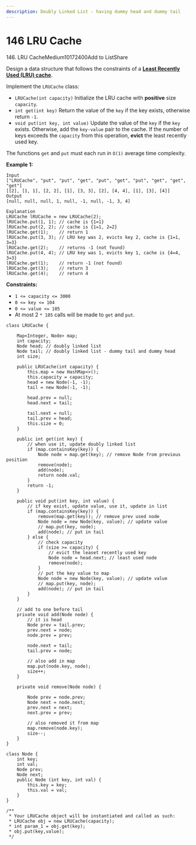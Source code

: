 ```yaml
---
description: Doubly Linked List - having dummy head and dummy tail
---
```


# 146 LRU Cache



146\. LRU CacheMedium10172400Add to ListShare

Design a data structure that follows the constraints of a [**Least Recently Used (LRU) cache**](https://en.wikipedia.org/wiki/Cache\_replacement\_policies#LRU).

Implement the `LRUCache` class:

* `LRUCache(int capacity)` Initialize the LRU cache with **positive** size `capacity`.
* `int get(int key)` Return the value of the `key` if the key exists, otherwise return `-1`.
* `void put(int key, int value)` Update the value of the `key` if the `key` exists. Otherwise, add the `key-value` pair to the cache. If the number of keys exceeds the `capacity` from this operation, **evict** the least recently used key.

The functions `get` and `put` must each run in `O(1)` average time complexity.

**Example 1:**

```
Input
["LRUCache", "put", "put", "get", "put", "get", "put", "get", "get", "get"]
[[2], [1, 1], [2, 2], [1], [3, 3], [2], [4, 4], [1], [3], [4]]
Output
[null, null, null, 1, null, -1, null, -1, 3, 4]

Explanation
LRUCache lRUCache = new LRUCache(2);
lRUCache.put(1, 1); // cache is {1=1}
lRUCache.put(2, 2); // cache is {1=1, 2=2}
lRUCache.get(1);    // return 1
lRUCache.put(3, 3); // LRU key was 2, evicts key 2, cache is {1=1, 3=3}
lRUCache.get(2);    // returns -1 (not found)
lRUCache.put(4, 4); // LRU key was 1, evicts key 1, cache is {4=4, 3=3}
lRUCache.get(1);    // return -1 (not found)
lRUCache.get(3);    // return 3
lRUCache.get(4);    // return 4
```

**Constraints:**

* `1 <= capacity <= 3000`
* `0 <= key <= 104`
* `0 <= value <= 105`
* At most 2 `* 105` calls will be made to `get` and `put`.

```
class LRUCache {
    
    Map<Integer, Node> map;
    int capacity;
    Node head; // doubly linked list
    Node tail; // doubly linked list - dummy tail and dummy head
    int size;
    
    public LRUCache(int capacity) {
        this.map = new HashMap<>();
        this.capacity = capacity;
        head = new Node(-1, -1);
        tail = new Node(-1, -1);
        
        head.prev = null;
        head.next = tail;
        
        tail.next = null;
        tail.prev = head;
        this.size = 0;
    }
    
    public int get(int key) {
        // when use it, update doubly linked list
        if (map.containsKey(key)) {
            Node node = map.get(key); // remove Node from previous position
            remove(node);
            add(node);
            return node.val;
        }        
        return -1;
    }
    
    public void put(int key, int value) {        
        // if key exist, update value, use it, update in list
        if (map.containsKey(key)) {
            remove(map.get(key)); // remove prev used node
            Node node = new Node(key, value); // update value
            // map.put(key, node); 
            add(node); // put in tail
        } else {
            // check capacity
            if (size >= capacity) {
                // evict the leaset recently used key
                Node node = head.next; // least used node
                remove(node);
            }
            // put the key value to map
            Node node = new Node(key, value); // update value
            // map.put(key, node); 
            add(node); // put in tail
        }
    }
    
    // add to one before tail
    private void add(Node node) {
        // it is head
        Node prev = tail.prev;
        prev.next = node;
        node.prev = prev;
        
        node.next = tail;
        tail.prev = node;
        
        // also add in map
        map.put(node.key, node); 
        size++;
    }
    
    private void remove(Node node) {           

        Node prev = node.prev;
        Node next = node.next;
        prev.next = next;
        next.prev = prev;

        // also removed it from map
        map.remove(node.key);
        size--;
    }
}

class Node {
    int key;
    int val;
    Node prev;
    Node next;
    public Node (int key, int val) {
        this.key = key;
        this.val = val;
    }
}

/**
 * Your LRUCache object will be instantiated and called as such:
 * LRUCache obj = new LRUCache(capacity);
 * int param_1 = obj.get(key);
 * obj.put(key,value);
 */
```
